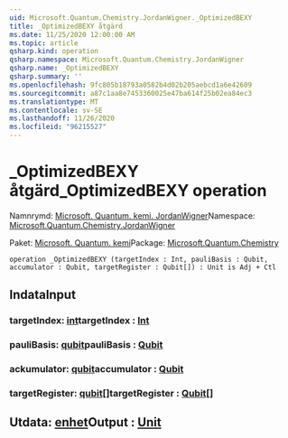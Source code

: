 ```yaml
---
uid: Microsoft.Quantum.Chemistry.JordanWigner._OptimizedBEXY
title: _OptimizedBEXY åtgärd
ms.date: 11/25/2020 12:00:00 AM
ms.topic: article
qsharp.kind: operation
qsharp.namespace: Microsoft.Quantum.Chemistry.JordanWigner
qsharp.name: _OptimizedBEXY
qsharp.summary: ''
ms.openlocfilehash: 9fc805b18793a0582b4d02b205aebcd1a6e42609
ms.sourcegitcommit: a87c1aa8e7453360025e47ba614f25b02ea84ec3
ms.translationtype: MT
ms.contentlocale: sv-SE
ms.lasthandoff: 11/26/2020
ms.locfileid: "96215527"
---
```

# <a name="_optimizedbexy-operation"></a><span data-ttu-id="99005-102">_OptimizedBEXY åtgärd</span><span class="sxs-lookup"><span data-stu-id="99005-102">_OptimizedBEXY operation</span></span>

<span data-ttu-id="99005-103">Namnrymd: [Microsoft. Quantum. kemi. JordanWigner](xref:Microsoft.Quantum.Chemistry.JordanWigner)</span><span class="sxs-lookup"><span data-stu-id="99005-103">Namespace: [Microsoft.Quantum.Chemistry.JordanWigner](xref:Microsoft.Quantum.Chemistry.JordanWigner)</span></span>

<span data-ttu-id="99005-104">Paket: [Microsoft. Quantum. kemi](https://nuget.org/packages/Microsoft.Quantum.Chemistry)</span><span class="sxs-lookup"><span data-stu-id="99005-104">Package: [Microsoft.Quantum.Chemistry](https://nuget.org/packages/Microsoft.Quantum.Chemistry)</span></span>




```qsharp
operation _OptimizedBEXY (targetIndex : Int, pauliBasis : Qubit, accumulator : Qubit, targetRegister : Qubit[]) : Unit is Adj + Ctl
```


## <a name="input"></a><span data-ttu-id="99005-105">Indata</span><span class="sxs-lookup"><span data-stu-id="99005-105">Input</span></span>

### <a name="targetindex--int"></a><span data-ttu-id="99005-106">targetIndex: [int](xref:microsoft.quantum.lang-ref.int)</span><span class="sxs-lookup"><span data-stu-id="99005-106">targetIndex : [Int](xref:microsoft.quantum.lang-ref.int)</span></span>




### <a name="paulibasis--qubit"></a><span data-ttu-id="99005-107">pauliBasis: [qubit](xref:microsoft.quantum.lang-ref.qubit)</span><span class="sxs-lookup"><span data-stu-id="99005-107">pauliBasis : [Qubit](xref:microsoft.quantum.lang-ref.qubit)</span></span>




### <a name="accumulator--qubit"></a><span data-ttu-id="99005-108">ackumulator: [qubit](xref:microsoft.quantum.lang-ref.qubit)</span><span class="sxs-lookup"><span data-stu-id="99005-108">accumulator : [Qubit](xref:microsoft.quantum.lang-ref.qubit)</span></span>




### <a name="targetregister--qubit"></a><span data-ttu-id="99005-109">targetRegister: [qubit](xref:microsoft.quantum.lang-ref.qubit)[]</span><span class="sxs-lookup"><span data-stu-id="99005-109">targetRegister : [Qubit](xref:microsoft.quantum.lang-ref.qubit)[]</span></span>





## <a name="output--unit"></a><span data-ttu-id="99005-110">Utdata: [enhet](xref:microsoft.quantum.lang-ref.unit)</span><span class="sxs-lookup"><span data-stu-id="99005-110">Output : [Unit](xref:microsoft.quantum.lang-ref.unit)</span></span>


